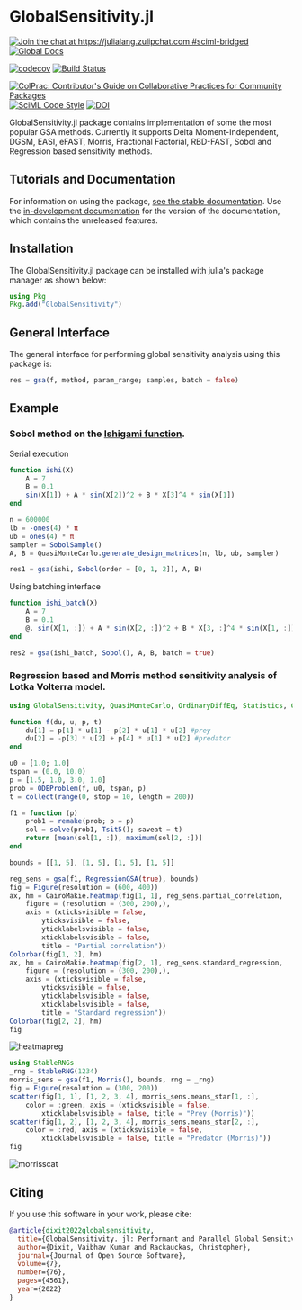 # GlobalSensitivity.jl

[![Join the chat at https://julialang.zulipchat.com #sciml-bridged](https://img.shields.io/static/v1?label=Zulip&message=chat&color=9558b2&labelColor=389826)](https://julialang.zulipchat.com/#narrow/stream/279055-sciml-bridged)
[![Global Docs](https://img.shields.io/badge/docs-SciML-blue.svg)](https://docs.sciml.ai/GlobalSensitivity/stable/)

[![codecov](https://codecov.io/gh/SciML/GlobalSensitivity.jl/branch/master/graph/badge.svg)](https://codecov.io/gh/SciML/GlobalSensitivity.jl)
[![Build Status](https://github.com/SciML/GlobalSensitivity.jl/workflows/CI/badge.svg)](https://github.com/SciML/GlobalSensitivity.jl/actions?query=workflow%3ACI)

[![ColPrac: Contributor's Guide on Collaborative Practices for Community Packages](https://img.shields.io/badge/ColPrac-Contributor%27s%20Guide-blueviolet)](https://github.com/SciML/ColPrac)
[![SciML Code Style](https://img.shields.io/static/v1?label=code%20style&message=SciML&color=9558b2&labelColor=389826)](https://github.com/SciML/SciMLStyle)
[![DOI](https://joss.theoj.org/papers/10.21105/joss.04561/status.svg)](https://doi.org/10.21105/joss.04561)

GlobalSensitivity.jl package contains implementation of some the most popular GSA methods. Currently it supports Delta Moment-Independent, DGSM, EASI, eFAST, Morris, Fractional Factorial, RBD-FAST, Sobol and Regression based sensitivity methods.

## Tutorials and Documentation

For information on using the package,
[see the stable documentation](https://docs.sciml.ai/GlobalSensitivity/stable/). Use the
[in-development documentation](https://docs.sciml.ai/GlobalSensitivity/dev/) for the version of
the documentation, which contains the unreleased features.

## Installation

The GlobalSensitivity.jl package can be installed with julia's package manager as shown below:

```julia
using Pkg
Pkg.add("GlobalSensitivity")
```

## General Interface

The general interface for performing global sensitivity analysis using this package is:

```julia
res = gsa(f, method, param_range; samples, batch = false)
```

## Example

### Sobol method on the [Ishigami function](https://www.sfu.ca/%7Essurjano/ishigami.html).

Serial execution

```julia
function ishi(X)
    A = 7
    B = 0.1
    sin(X[1]) + A * sin(X[2])^2 + B * X[3]^4 * sin(X[1])
end

n = 600000
lb = -ones(4) * π
ub = ones(4) * π
sampler = SobolSample()
A, B = QuasiMonteCarlo.generate_design_matrices(n, lb, ub, sampler)

res1 = gsa(ishi, Sobol(order = [0, 1, 2]), A, B)
```

Using batching interface

```julia
function ishi_batch(X)
    A = 7
    B = 0.1
    @. sin(X[1, :]) + A * sin(X[2, :])^2 + B * X[3, :]^4 * sin(X[1, :])
end

res2 = gsa(ishi_batch, Sobol(), A, B, batch = true)
```

### Regression based and Morris method sensitivity analysis of Lotka Volterra model.

```julia
using GlobalSensitivity, QuasiMonteCarlo, OrdinaryDiffEq, Statistics, CairoMakie

function f(du, u, p, t)
    du[1] = p[1] * u[1] - p[2] * u[1] * u[2] #prey
    du[2] = -p[3] * u[2] + p[4] * u[1] * u[2] #predator
end

u0 = [1.0; 1.0]
tspan = (0.0, 10.0)
p = [1.5, 1.0, 3.0, 1.0]
prob = ODEProblem(f, u0, tspan, p)
t = collect(range(0, stop = 10, length = 200))

f1 = function (p)
    prob1 = remake(prob; p = p)
    sol = solve(prob1, Tsit5(); saveat = t)
    return [mean(sol[1, :]), maximum(sol[2, :])]
end

bounds = [[1, 5], [1, 5], [1, 5], [1, 5]]

reg_sens = gsa(f1, RegressionGSA(true), bounds)
fig = Figure(resolution = (600, 400))
ax, hm = CairoMakie.heatmap(fig[1, 1], reg_sens.partial_correlation,
    figure = (resolution = (300, 200),),
    axis = (xticksvisible = false,
        yticksvisible = false,
        yticklabelsvisible = false,
        xticklabelsvisible = false,
        title = "Partial correlation"))
Colorbar(fig[1, 2], hm)
ax, hm = CairoMakie.heatmap(fig[2, 1], reg_sens.standard_regression,
    figure = (resolution = (300, 200),),
    axis = (xticksvisible = false,
        yticksvisible = false,
        yticklabelsvisible = false,
        xticklabelsvisible = false,
        title = "Standard regression"))
Colorbar(fig[2, 2], hm)
fig
```

![heatmapreg](https://user-images.githubusercontent.com/23134958/127019339-607b8d0b-6c38-4a18-b62e-e3ea0ae40941.png)

```julia
using StableRNGs
_rng = StableRNG(1234)
morris_sens = gsa(f1, Morris(), bounds, rng = _rng)
fig = Figure(resolution = (300, 200))
scatter(fig[1, 1], [1, 2, 3, 4], morris_sens.means_star[1, :],
    color = :green, axis = (xticksvisible = false,
        xticklabelsvisible = false, title = "Prey (Morris)"))
scatter(fig[1, 2], [1, 2, 3, 4], morris_sens.means_star[2, :],
    color = :red, axis = (xticksvisible = false,
        xticklabelsvisible = false, title = "Predator (Morris)"))
fig
```

![morrisscat](https://user-images.githubusercontent.com/23134958/127019346-2b5548c5-f4ec-4547-9f8f-af3e4b4c317c.png)

## Citing

If you use this software in your work, please cite:

```bib
@article{dixit2022globalsensitivity,
  title={GlobalSensitivity. jl: Performant and Parallel Global Sensitivity Analysis with Julia},
  author={Dixit, Vaibhav Kumar and Rackauckas, Christopher},
  journal={Journal of Open Source Software},
  volume={7},
  number={76},
  pages={4561},
  year={2022}
}
```
